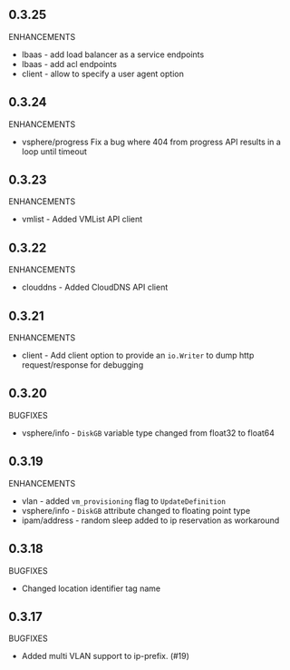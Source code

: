 ## 0.3.25

ENHANCEMENTS

* lbaas - add load balancer as a service endpoints
* lbaas - add acl endpoints
* client - allow to specify a user agent option

## 0.3.24

ENHANCEMENTS

* vsphere/progress Fix a bug where 404 from progress API results in a loop until timeout

## 0.3.23

ENHANCEMENTS

* vmlist - Added VMList API client

## 0.3.22

ENHANCEMENTS

* clouddns - Added CloudDNS API client

## 0.3.21

ENHANCEMENTS

* client - Add client option to provide an `io.Writer` to dump http request/response for debugging

## 0.3.20

BUGFIXES

* vsphere/info - `DiskGB` variable type changed from float32 to float64

## 0.3.19

ENHANCEMENTS

* vlan - added `vm_provisioning` flag to `UpdateDefinition`
* vsphere/info - `DiskGB` attribute changed to floating point type
* ipam/address - random sleep added to ip reservation as workaround

## 0.3.18

BUGFIXES

* Changed location identifier tag name

## 0.3.17

BUGFIXES  

* Added multi VLAN support to ip-prefix. (#19)
